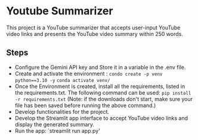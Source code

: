# Youtube Summarizer
This project is a YouTube summarizer that accepts user-input YouTube video links and presents the YouTube video summary within 250 words.
## Steps
- Configure the Gemini API key and Store it in a variable in the .env file.
- Create and activate the environment :
  `condo create -p venv python==3.10 -y`
  `conda activate venv/`
- Once the Environment is created, install all the requirements, listed in the requirements.txt. The following command can be used:
  `pip install -r requirements.txt`
  (Note: if the downloads don't start, make sure your file has been saved before running the above command.)
- Develop functionalities for the project.
- Develop the Streamlit app interface to accept YouTube video links and display the generated summary.
- Run the app:
  `streamlit run app.py'
